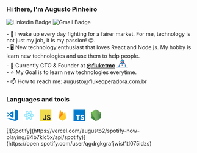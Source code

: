 <h3><strong>Hi there, I'm Augusto Pinheiro</strong></h3>

![Linkedin Badge](https://img.shields.io/badge/-Augusto%20Pinheiro-75fe66?style=flat-square&logo=Linkedin&logoColor=white&link=https://www.linkedin.com/in/augusto-pinheiro-173896114/)
![Gmail Badge](https://img.shields.io/badge/-augusto@flukeoperadora.com.br-75fe66?style=flat-square&logo=Gmail&logoColor=white&link=mailto:augusto@flukeoperadora.com.br](mailto:augusto@flukeoperadora.com.br)mailto:augusto@flukeoperadora.com.br)
<p>
- 💚 I wake up every day fighting for a fairer market. For me, technology is not just my job, it is my passion! 😊.<br>
- 🖥️ New technology enthusiast that loves React and Node.js. My hobby is learn new technologies and use them to help people.<br>
- 💼️ Currently CTO & Founder at <a href="https://github.com/fluketmc"><b>@fluketmc</b></a> <img src="https://github.com/gstvds/gstvds/blob/master/assets/developer.gif?raw=true" width="30px"> <br>
- ⭐ My Goal is to learn new technologies everytime.<br>
- 📫 How to reach me: augusto@flukeoperadora.com.br

</p>
<p>
<h3><strong>Languages and tools</strong></h3>
<p>
<img style="margin-right: 10px;" src="https://raw.githubusercontent.com/github/explore/80688e429a7d4ef2fca1e82350fe8e3517d3494d/topics/visual-studio-code/visual-studio-code.png" width="30px">
<img style="margin-right: 10px;" src="https://raw.githubusercontent.com/github/explore/80688e429a7d4ef2fca1e82350fe8e3517d3494d/topics/react/react.png" width="30px">
<img style="margin-right: 10px;" src="https://raw.githubusercontent.com/github/explore/80688e429a7d4ef2fca1e82350fe8e3517d3494d/topics/javascript/javascript.png" width="30px">
<img style="margin-right: 10px;" src="https://raw.githubusercontent.com/github/explore/80688e429a7d4ef2fca1e82350fe8e3517d3494d/topics/firebase/firebase.png" width="30px">
<img style="margin-right: 10px;" src="https://raw.githubusercontent.com/github/explore/80688e429a7d4ef2fca1e82350fe8e3517d3494d/topics/typescript/typescript.png" width="30px">
<img style="margin-right: 10px;" src="https://raw.githubusercontent.com/github/explore/80688e429a7d4ef2fca1e82350fe8e3517d3494d/topics/nodejs/nodejs.png" width="30px">
</p>
</p>
[![Spotify](https://vercel.com/augusto2/spotify-now-playing/84b7klc5x/api/spotify)](https://open.spotify.com/user/qgdrgkgrafjwist1tl075idzs)


